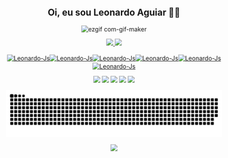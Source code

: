 ## <div align="center">  Oi, eu sou Leonardo Aguiar 👋🏻
     
      
          
          
          
<div align="center">
    
![ezgif com-gif-maker](https://user-images.githubusercontent.com/101607227/162648189-bad37d5f-0fb9-4fed-8f4d-1c0913a2c09e.gif)
  
  <div align="center">
  <a href="https://github.com/Leonardo12356"><img height="130em" src="https://github-readme-stats.vercel.app/api?username=Leonardo12356&show_icons=true&theme=vision-friendly-dark&include_all_commits=true&count_private=true"/> 
  <img height="130em" src="https://github-readme-stats.vercel.app/api/top-langs/?username=Leonardo12356&layout=compact&langs_count=16&theme=vision-friendly-dark"/>
       
  
   
  <div style="display: inline_block"><br>
       <img align="center" alt="Leonardo-Js" height="50" width="60" src="https://cdn.jsdelivr.net/gh/devicons/devicon/icons/postgresql/postgresql-original-wordmark.svg"/><img align="center" alt="Leonardo-Js" height="50" width="60" src="https://cdn.jsdelivr.net/gh/devicons/devicon/icons/java/java-original-wordmark.svg"/><img align="center" alt="Leonardo-Js" height="50" width="60" src="https://cdn.jsdelivr.net/gh/devicons/devicon/icons/html5/html5-plain-wordmark.svg"/><img align="center" alt="Leonardo-Js" height="50" width="60" src="https://cdn.jsdelivr.net/gh/devicons/devicon/icons/css3/css3-plain-wordmark.svg"/><img align="center" alt="Leonardo-Js" height="50" width="60" src="https://cdn.jsdelivr.net/gh/devicons/devicon/icons/javascript/javascript-plain.svg"/><img align="center" alt="Leonardo-Js" height="50" width="60" src="https://cdn.jsdelivr.net/gh/devicons/devicon/icons/nodejs/nodejs-original.svg"/>
     </div>
       
     
       
   <a href="https://open.spotify.com/user/xxxleonardoxxx?si=87fb115524414122" target="_blank"><img src="https://img.shields.io/badge/Spotify-1ED760?&style=for-the-badge&logo=spotify&logoColor=white" target="_blank"></a> 
   <a href="https://leonardoaguiar1235@gmail.com" target="_blank"> <img src="https://img.shields.io/badge/Gmail-D14836?style=for-the-badge&logo=gmail&logoColor=white" target="_blank"></a> 
   <a href="https://www.facebook.com/leonardo.aguiar.71" target="_blank"> <img src="https://img.shields.io/badge/Facebook-1877F2?style=for-the-badge&logo=facebook&logoColor=white" target="_blank"></a> 
  <a href="https://www.instagram.com/leonardoaguiar71/" target="_blank"><img src="https://img.shields.io/badge/Instagram-E4405F?style=for-the-badge&logo=instagram&logoColor=white" target="_blank"></a>
    <a href="https://www.linkedin.com/in/leonardo-aguiar-56a9b4202/" target="_blank"><img src="https://img.shields.io/badge/LinkedIn-0077B5?style=for-the-badge&logo=linkedin&logoColor=white" target="_blank"></a>
   
   
 ![Snake animation](https://github.com/Leonardo12356/Leonardo12356/blob/output/github-contribution-grid-snake.svg)
  <div>
       <img src="https://komarev.com/ghpvc/?username=Leonardo12356 &style=plastic&color=yellow">
    
   
